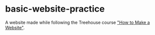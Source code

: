 basic-website-practice
======================

A website made while following the Treehouse course ["How to Make a Website"](http://teamtreehouse.com/library/how-to-make-a-website).
